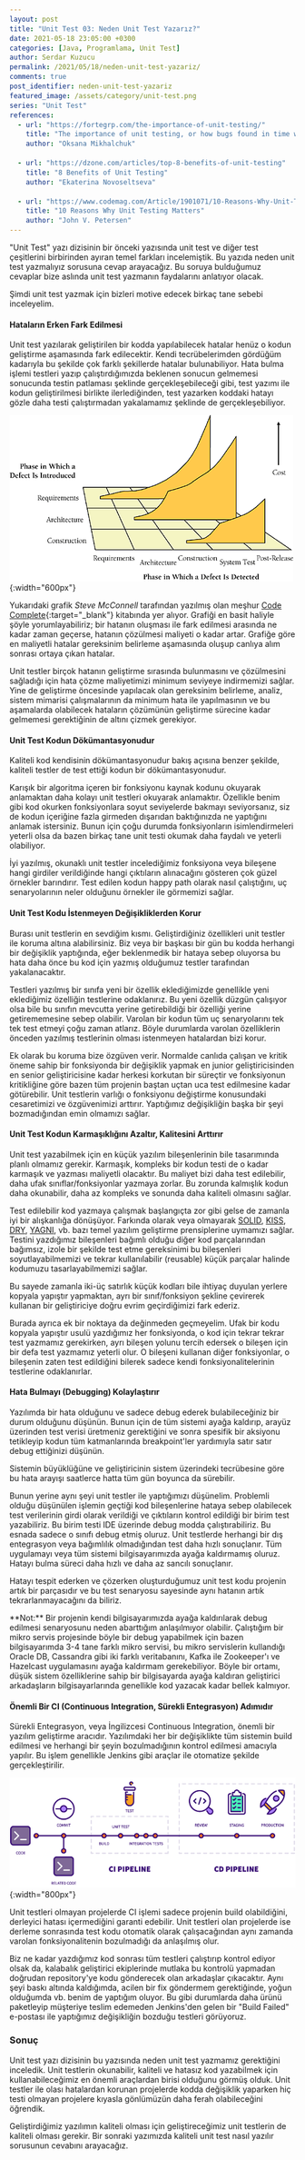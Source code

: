 ```yaml
---
layout: post
title: "Unit Test 03: Neden Unit Test Yazarız?"
date: 2021-05-18 23:05:00 +0300
categories: [Java, Programlama, Unit Test]
author: Serdar Kuzucu
permalink: /2021/05/18/neden-unit-test-yazariz/
comments: true
post_identifier: neden-unit-test-yazariz
featured_image: /assets/category/unit-test.png
series: "Unit Test"
references:
  - url: "https://fortegrp.com/the-importance-of-unit-testing/"
    title: "The importance of unit testing, or how bugs found in time will save you money"
    author: "Oksana Mikhalchuk"

  - url: "https://dzone.com/articles/top-8-benefits-of-unit-testing"
    title: "8 Benefits of Unit Testing"
    author: "Ekaterina Novoseltseva"

  - url: "https://www.codemag.com/Article/1901071/10-Reasons-Why-Unit-Testing-Matters"
    title: "10 Reasons Why Unit Testing Matters"
    author: "John V. Petersen"
---
```


"Unit Test" yazı dizisinin bir önceki yazısında
unit test ve diğer test çeşitlerini birbirinden ayıran temel farkları incelemiştik.
Bu yazıda neden unit test yazmalıyız sorusuna cevap arayacağız.
Bu soruya bulduğumuz cevaplar bize aslında unit test yazmanın faydalarını anlatıyor olacak.

<!--more-->

Şimdi unit test yazmak için bizleri motive edecek birkaç tane sebebi inceleyelim.

#### Hataların Erken Fark Edilmesi

Unit test yazılarak geliştirilen bir kodda yapılabilecek hatalar henüz o kodun geliştirme aşamasında fark edilecektir.
Kendi tecrübelerimden gördüğüm kadarıyla bu şekilde çok farklı şekillerde hatalar bulunabiliyor.
Hata bulma işlemi testleri yazıp çalıştırdığımızda beklenen sonucun gelmemesi sonucunda testin patlaması
şeklinde gerçekleşebileceği gibi, test yazımı ile kodun geliştirilmesi birlikte ilerlediğinden, test yazarken
koddaki hatayı gözle daha testi çalıştırmadan yakalamamız şeklinde de gerçekleşebiliyor.

![Hatanın Maliyeti](/assets/posts/defect-cost-increase.png){:width="600px"}

Yukarıdaki grafik *Steve McConnell* tarafından yazılmış olan meşhur
[Code Complete](https://en.wikipedia.org/wiki/Code_Complete){:target="_blank"}
kitabında yer alıyor.
Grafiği en basit haliyle şöyle yorumlayabiliriz;
bir hatanın oluşması ile fark edilmesi arasında ne kadar zaman geçerse, hatanın çözülmesi maliyeti o kadar artar.
Grafiğe göre en maliyetli hatalar gereksinim belirleme aşamasında oluşup canlıya alım sonrası ortaya çıkan hatalar.

Unit testler birçok hatanın geliştirme sırasında bulunmasını ve çözülmesini sağladığı için
hata çözme maliyetimizi minimum seviyeye indirmemizi sağlar.
Yine de geliştirme öncesinde yapılacak olan gereksinim belirleme, analiz, sistem mimarisi çalışmalarının da
minimum hata ile yapılmasının ve bu aşamalarda olabilecek hataların çözümünün geliştirme sürecine kadar gelmemesi
gerektiğinin de altını çizmek gerekiyor.


#### Unit Test Kodun Dökümantasyonudur

Kaliteli kod kendisinin dökümantasyonudur bakış açısına benzer şekilde,
kaliteli testler de test ettiği kodun bir dökümantasyonudur.

Karışık bir algoritma içeren bir fonksiyonu kaynak kodunu okuyarak
anlamaktan daha kolayı unit testleri okuyarak anlamaktır.
Özellikle benim gibi kod okurken fonksiyonlara soyut seviyelerde bakmayı seviyorsanız,
siz de kodun içeriğine fazla girmeden dışarıdan baktığınızda ne yaptığını anlamak istersiniz.
Bunun için çoğu durumda fonksiyonların isimlendirmeleri yeterli olsa da
bazen birkaç tane unit testi okumak daha faydalı ve yeterli olabiliyor.

İyi yazılmış, okunaklı unit testler incelediğimiz fonksiyona veya bileşene hangi girdiler verildiğinde
hangi çıktıların alınacağını gösteren çok güzel örnekler barındırır.
Test edilen kodun happy path olarak nasıl çalıştığını, uç senaryolarının neler olduğunu örnekler ile görmemizi sağlar.


#### Unit Test Kodu İstenmeyen Değişikliklerden Korur

Burası unit testlerin en sevdiğim kısmı. Geliştirdiğiniz özellikleri unit testler ile koruma altına alabilirsiniz.
Biz veya bir başkası bir gün bu kodda herhangi bir değişiklik yaptığında, eğer beklenmedik bir hataya sebep oluyorsa
bu hata daha önce bu kod için yazmış olduğumuz testler tarafından yakalanacaktır.

Testleri yazılmış bir sınıfa yeni bir özellik eklediğimizde
genellikle yeni eklediğimiz özelliğin testlerine odaklanırız.
Bu yeni özellik düzgün çalışıyor olsa bile bu sınıfın mevcutta yerine getirebildiği bir özelliği
yerine getirememesine sebep olabilir.
Varolan bir kodun tüm uç senaryolarını tek tek test etmeyi çoğu zaman atlarız.
Böyle durumlarda varolan özelliklerin önceden yazılmış testlerinin olması istenmeyen hatalardan bizi korur.

Ek olarak bu koruma bize özgüven verir.
Normalde canlıda çalışan ve kritik öneme sahip bir fonksiyonda bir değişiklik yapmak
en junior geliştiricisinden en senior geliştiricisine kadar herkesi korkutan bir süreçtir
ve fonksiyonun kritikliğine göre bazen tüm projenin baştan uçtan uca test edilmesine kadar götürebilir.
Unit testlerin varlığı o fonksiyonu değiştirme konusundaki cesaretimizi ve özgüvenimizi arttırır.
Yaptığımız değişikliğin başka bir şeyi bozmadığından emin olmamızı sağlar.


#### Unit Test Kodun Karmaşıklığını Azaltır, Kalitesini Arttırır

Unit test yazabilmek için en küçük yazılım bileşenlerinin bile tasarımında planlı olmamız gerekir.
Karmaşık, kompleks bir kodun testi de o kadar karmaşık ve yazması maliyetli olacaktır.
Bu maliyet bizi daha test edilebilir, daha ufak sınıflar/fonksiyonlar yazmaya zorlar.
Bu zorunda kalmışlık kodun daha okunabilir, daha az kompleks ve sonunda daha kaliteli olmasını sağlar.

Test edilebilir kod yazmaya çalışmak başlangıçta zor gibi gelse de zamanla iyi bir alışkanlığa dönüşüyor.
Farkında olarak veya olmayarak
[SOLID](https://en.wikipedia.org/wiki/SOLID),
[KISS](https://en.wikipedia.org/wiki/KISS_principle),
[DRY](https://en.wikipedia.org/wiki/Don%27t_repeat_yourself),
[YAGNI](https://en.wikipedia.org/wiki/You_aren%27t_gonna_need_it),
vb. bazı temel yazılım geliştirme prensiplerine uymamızı sağlar.
Testini yazdığımız bileşenleri bağımlı olduğu diğer kod parçalarından bağımsız, izole bir şekilde test etme gereksinimi
bu bileşenleri soyutlayabilmemizi ve tekrar kullanılabilir (reusable)
küçük parçalar halinde kodumuzu tasarlayabilmemizi sağlar.

Bu sayede zamanla iki-üç satırlık küçük kodları bile ihtiyaç duyulan yerlere kopyala yapıştır yapmaktan,
ayrı bir sınıf/fonksiyon şekline çevirerek kullanan bir geliştiriciye doğru evrim geçirdiğimizi fark ederiz.

Burada ayrıca ek bir noktaya da değinmeden geçmeyelim.
Ufak bir kodu kopyala yapıştır usulü yazdığımız her fonksiyonda,
o kod için tekrar tekrar test yazmamız gerekirken,
ayrı bileşen yolunu tercih edersek o bileşen için bir defa test yazmamız yeterli olur.
O bileşeni kullanan diğer fonksiyonlar, o bileşenin zaten test edildiğini bilerek
sadece kendi fonksiyonalitelerinin testlerine odaklanırlar.


#### Hata Bulmayı (Debugging) Kolaylaştırır

Yazılımda bir hata olduğunu ve sadece debug ederek bulabileceğiniz bir durum olduğunu düşünün.
Bunun için de tüm sistemi ayağa kaldırıp, arayüz üzerinden test verisi üretmeniz gerektiğini
ve sonra spesifik bir aksiyonu tetikleyip kodun tüm katmanlarında breakpoint'ler
yardımıyla satır satır debug ettiğinizi düşünün.

Sistemin büyüklüğüne ve geliştiricinin sistem üzerindeki tecrübesine göre
bu hata arayışı saatlerce hatta tüm gün boyunca da sürebilir.

Bunun yerine aynı şeyi unit testler ile yaptığımızı düşünelim.
Problemli olduğu düşünülen işlemin geçtiği kod bileşenlerine hataya sebep olabilecek test verilerinin
girdi olarak verildiği ve çıktıların kontrol edildiği bir birim test yazabiliriz.
Bu birim testi IDE üzerinde debug modda çalıştırabiliriz.
Bu esnada sadece o sınıfı debug etmiş oluruz.
Unit testlerde herhangi bir dış entegrasyon veya bağımlılık olmadığından test daha hızlı sonuçlanır.
Tüm uygulamayı veya tüm sistemi bilgisayarımızda ayağa kaldırmamış oluruz.
Hatayı bulma süreci daha hızlı ve daha az sancılı sonuçlanır.

Hatayı tespit ederken ve çözerken oluşturduğumuz unit test kodu projenin artık bir parçasıdır
ve bu test senaryosu sayesinde aynı hatanın artık tekrarlanmayacağını da biliriz.

<div class="alert alert-secondary pb-0" role="alert" markdown="1">
**Not:** Bir projenin kendi bilgisayarımızda ayağa kaldırılarak debug edilmesi 
senaryosunu neden abarttığım anlaşılmıyor olabilir.
Çalıştığım bir mikro servis projesinde böyle bir debug yapabilmek için bazen bilgisayarımda 
3-4 tane farklı mikro servisi, bu mikro servislerin kullandığı Oracle DB, Cassandra gibi iki farklı veritabanını,
Kafka ile Zookeeper'ı ve Hazelcast uygulamasını ayağa kaldırmam gerekebiliyor.
Böyle bir ortamı, düşük sistem özelliklerine sahip bir bilgisayarda ayağa kaldıran geliştirici arkadaşların
bilgisayarlarında genellikle kod yazacak kadar bellek kalmıyor.
</div>


#### Önemli Bir CI (Continuous Integration, Sürekli Entegrasyon) Adımıdır

Sürekli Entegrasyon, veya İngilizcesi Continuous Integration, önemli bir yazılım geliştirme aracıdır.
Yazılımdaki her bir değişiklikte tüm sistemin build edilmesi
ve herhangi bir şeyin bozulmadığının kontrol edilmesi amacıyla yapılır.
Bu işlem genellikle Jenkins gibi araçlar ile otomatize şekilde gerçekleştirilir.

![CI CD Pipeline](/assets/posts/cicd_pipeline_infograph.png){:width="800px"}

Unit testleri olmayan projelerde CI işlemi sadece projenin build olabildiğini,
derleyici hatası içermediğini garanti edebilir.
Unit testleri olan projelerde ise derleme sonrasında test kodu otomatik olarak çalışacağından
aynı zamanda varolan fonksiyonalitenin bozulmadığı da anlaşılmış olur.

Biz ne kadar yazdığımız kod sonrası tüm testleri çalıştırıp kontrol ediyor olsak da,
kalabalık geliştirici ekiplerinde mutlaka bu kontrolü yapmadan
doğrudan repository'ye kodu gönderecek olan arkadaşlar çıkacaktır.
Aynı şeyi baskı altında kaldığımda, acilen bir fix göndermem gerektiğinde,
yoğun olduğumda vb. benim de yaptığım oluyor.
Bu gibi durumlarda daha ürünü paketleyip müşteriye teslim edemeden
Jenkins'den gelen bir "Build Failed" e-postası ile yaptığımız değişikliğin bozduğu testleri görüyoruz. 

### Sonuç

Unit test yazı dizisinin bu yazısında neden unit test yazmamız gerektiğini inceledik.
Unit testlerin okunabilir, kaliteli ve hatasız kod yazabilmek için kullanabileceğimiz
en önemli araçlardan birisi olduğunu görmüş olduk.
Unit testler ile olası hatalardan korunan projelerde kodda değişiklik yaparken 
hiç testi olmayan projelere kıyasla gönlümüzün daha ferah olabileceğini öğrendik.

Geliştirdiğimiz yazılımın kaliteli olması için 
geliştireceğimiz unit testlerin de kaliteli olması gerekir.
Bir sonraki yazımızda kaliteli unit test nasıl yazılır sorusunun cevabını arayacağız.
